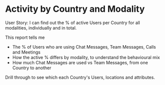 # Activity by Country and Modality

User Story: I can find out the % of active Users per Country for all modalities, individually and in total. 

This report tells me

- The % of Users who are using Chat Messages, Team Messages, Calls and Meetings
- How the active % differs by modality, to understand the behavioural mix
- How much Chat Messages are used vs Team Messages, from one Country to another

Drill through to see which each Country's Users, locations and attributes. 
